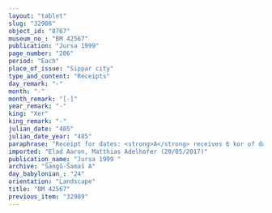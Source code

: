 ```yaml
---
layout: "tablet"
slug: "32986"
object_id: "8767"
museum_no_: "BM 42567"
publication: "Jursa 1999"
page_number: "206"
period: "Each"
place_of_issue: "Sippar city"
type_and_content: "Receipts"
day_remark: "-"
month: "-"
month_remark: "[-]"
year_remark: "-"
king: "Xer"
king_remark: "-"
julian_date: "485"
julian_date_year: "485"
paraphrase: "Receipt for dates: <strong>A</strong> receives 6 kor of dates, impost, property (<em>makk</em><em>ū</em><em>ru</em>) of the god &Scaron;ama&scaron;, for the 36<sup>th</sup> year at the behest of <strong>C</strong>. The dates are <strong>D</strong>&rsquo;s responsibility, and they are at <strong>B</strong>&rsquo;s disposal. At least 3 witnesses and the scribe: Bēl-rēmanni/Mu&scaron;eb&scaron;i-Marduk//&Scaron;ang&ucirc;-&Scaron;ama&scaron;.<br /> &nbsp;<br /> <strong>A </strong>= &Scaron;ama&scaron;-nāṣir/Mu&scaron;eb&scaron;i-Marduk//&Scaron;ang&ucirc;-&Scaron;ama&scaron;; <strong>B</strong> = Rib&acirc;ta/&Scaron;ama&scaron;-Marduk//&Scaron;ang&ucirc;-&Scaron;ama&scaron;; <strong>C</strong> = Ina-tē&scaron;&icirc;-ēṭir/broken name;<strong> D</strong> = Itti-&Scaron;ama&scaron;-balāṭu, the canal inspector"
imported: "Elad Aaron, Matthias Adelhofer (20/05/2017)"
publication_name: "Jursa 1999 "
archive: "Šangû-Šamaš A"
day_babylonian_: "24"
orientation: "Landscape"
title: "BM 42567"
previous_item: "32989"
---
```


